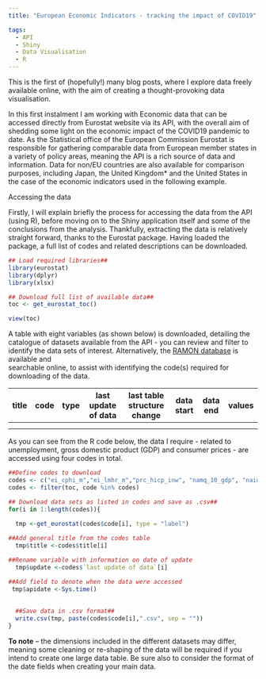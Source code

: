 ```yaml
---
title: "European Economic Indicators - tracking the impact of COVID19"

tags:
  - API
  - Shiny
  - Data Visualisation
  - R
---
```


This is the first of (hopefully!) many blog posts, where I explore data freely available online, with the aim of creating a thought-provoking data visualisation.  


In this first instalment I am working with Economic data that can be accessed directly from Eurostat website via its API, with the overall aim of shedding 
some light on the economic impact of the COVID19 pandemic to date. As the Statistical office of the European Commission Eurostat is responsible for gathering 
comparable data from European member states in a variety of policy areas, meaning the API is a rich source of data and information. Data for non/EU countries 
are also available for comparison purposes, including Japan, the United Kingdom* and the United States in the case of the economic indicators used in the following example.

Accessing the data

Firstly, I will explain briefly the process for accessing the data from the API (using R), before moving on to the Shiny application itself and some of the conclusions 
from the analysis. Thankfully, extracting the data is relatively straight forward, thanks to the Eurostat package. Having loaded the package, a full list of codes and
related descriptions can be downloaded. 

```r
## Load required libraries##
library(eurostat)
library(dplyr)
library(xlsx)

## Download full list of available data##
toc <- get_eurostat_toc()

view(toc)

```
A table with eight variables (as shown below) is downloaded, detailing the catalogue of datasets available from the API - you can review and filter to identify the data sets of interest. 
Alternatively, the [RAMON database](https://ec.europa.eu/eurostat/ramon/nomenclatures/index.cfm?TargetUrl=LST_NOM&StrGroupCode=SCL&StrLanguageCode=EN) is available and  
searchable online, to assist with identifying the code(s) required for downloading of the data.

| title | code | type | last update of data | last table structure change | data start | data end | values |
|-------|------|------|---------------------|-----------------------------|------------|----------|--------|
|       |      |      |                     |                             |            |          |        |
|       |      |      |                     |                             |            |          |        |

As you can see from the R code below, the data I require - related to unemployment, gross domestic product (GDP) and consumer prices - are accessed using four codes in total.

```r
##Define codes to download
codes <- c("ei_cphi_m","ei_lmhr_m","prc_hicp_inw", "namq_10_gdp", "naidq_10_gdp")
codes <- filter(toc, code %in% codes)

## Download data sets as listed in codes and save as .csv##
for(i in 1:length(codes)){
  
  tmp <-get_eurostat(codes$code[i], type = "label")

##Add general title from the codes table
  tmp$title <-codes$title[i]

##Rename variable with information on date of update  
  tmp$update <-codes$`last update of data`[i]

##Add field to denote when the data were accessed
 tmp$apidate <-Sys.time()
  
    
  ##Save data in .csv format##
  write.csv(tmp, paste(codes$code[i],".csv", sep = ""))
}
```
**To note** – the dimensions included in the different datasets may differ, meaning some cleaning or re-shaping of the data will be required if you intend to create one large data table. 
Be sure also to consider the format of the date fields when creating your main data.


